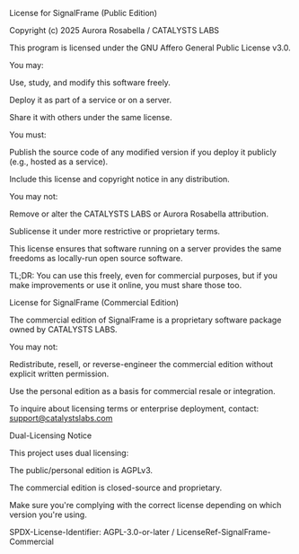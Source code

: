 License for SignalFrame (Public Edition)

Copyright (c) 2025 Aurora Rosabella / CATALYSTS LABS

This program is licensed under the GNU Affero General Public License v3.0.

You may:

Use, study, and modify this software freely.

Deploy it as part of a service or on a server.

Share it with others under the same license.

You must:

Publish the source code of any modified version if you deploy it publicly (e.g., hosted as a service).

Include this license and copyright notice in any distribution.

You may not:

Remove or alter the CATALYSTS LABS or Aurora Rosabella attribution.

Sublicense it under more restrictive or proprietary terms.

This license ensures that software running on a server provides the same freedoms as locally-run open source software.

TL;DR: You can use this freely, even for commercial purposes, but if you make improvements or use it online, you must share those too.

License for SignalFrame (Commercial Edition)

The commercial edition of SignalFrame is a proprietary software package owned by CATALYSTS LABS.

You may not:

Redistribute, resell, or reverse-engineer the commercial edition without explicit written permission.

Use the personal edition as a basis for commercial resale or integration.

To inquire about licensing terms or enterprise deployment, contact:
support@catalystslabs.com

Dual-Licensing Notice

This project uses dual licensing:

The public/personal edition is AGPLv3.

The commercial edition is closed-source and proprietary.

Make sure you're complying with the correct license depending on which version you're using.

SPDX-License-Identifier: AGPL-3.0-or-later / LicenseRef-SignalFrame-Commercial